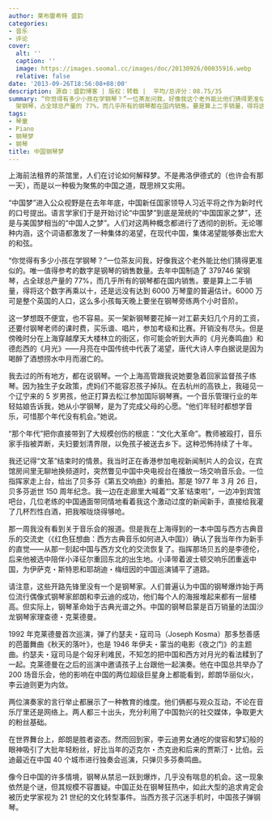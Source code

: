 ```yaml
---
author: 莱布雷希特 盛韵
categories:
- 音乐
- 评论
cover:
  alt: ''
  caption: ''
  image: https://images.soomal.cc/images/doc/20130926/00035916.webp
  relative: false
date: '2013-09-26T18:56:08+08:00'
description: 源自：盛韵博客 | 版权：转载 |  平均/总评分：08.75/35
summary: “你觉得有多少小孩在学钢琴？”一位茶友问我，好像我这个老外能比他们猜得更准似的。唯一值得参考的数字是钢琴的销售数量。去年中国制造了 379746
  架钢琴，占全球总产量的 77%，而几乎所有的钢琴都在国内销售。要是算上二手销量，得将这个数字再乘以十，还是远没有达到 6000 万琴童的普遍估计……
tags:
- 琴童
- Piano
- 钢琴梦
- 钢琴
title: 中国钢琴梦
---
```


上海前法租界的茶馆里，人们在讨论如何解释梦。不是弗洛伊德式的（也许会有那一天），而是以一种极为聚焦的中国之道，既思辨又实用。

“中国梦”进入公众视野是在去年年底，中国新任国家领导人习近平将之作为新时代的口号提出。语言学家们于是开始讨论“中国梦”到底是笼统的“中国国家之梦”，还是与美国梦相当的“中国人之梦”。人们对这两种概念都进行了透彻的剖析。无论哪种内涵，这个词语都激发了一种集体的渴望，在现代中国，集体渴望能够奏出宏大的和弦。

“你觉得有多少小孩在学钢琴？”一位茶友问我，好像我这个老外能比他们猜得更准似的。唯一值得参考的数字是钢琴的销售数量。去年中国制造了 379746 架钢琴，占全球总产量的 77%，而几乎所有的钢琴都在国内销售。要是算上二手销量，得将这个数字再乘以十，还是远没有达到 6000 万琴童的普遍估计。6000 万可是整个英国的人口，这么多小孩每天晚上要坐在钢琴旁练两个小时音阶。

这一梦想既不便宜，也不容易。买一架新钢琴要花掉一对工薪夫妇几个月的工资，还要付钢琴老师的课时费，买乐谱、唱片，参加考级和比赛。开销没有尽头。但是傍晚时分在上海穿越摩天大楼林立的街区，你可能会听到大声的《月光奏鸣曲》和德彪西的《月光》――月亮在中国传统中代表了渴望，唐代大诗人李白据说是因为喝醉了酒想捞水中月而溺亡的。

我去过的所有地方，都在说钢琴。一个上海高管跟我说她要急着回家监督孩子练琴。因为独生子女政策，虎妈们不能容忍孩子掉队。在去杭州的高铁上，我碰见一个辽宁来的 5 岁男孩，他正打算去松江参加国际钢琴赛。一个音乐管理行业的年轻姑娘告诉我，她从小学钢琴，是为了完成父母的心愿。“他们年轻时都想学音乐，可惜那个年代没有机会。”她说。

“那个年代”把你直接带到了大规模创伤的根底：“文化大革命”。教师被殴打，音乐家手指被弄断，夫妇要划清界限，以免孩子被送去乡下。这种恐怖持续了十年。

我还记得“文革”结束时的情景。我当时正在香港参加电视新闻制片人的会议，在宾馆房间里无聊地换频道时，突然瞥见中国中央电视台在播放一场交响音乐会。一位指挥家走上台，给出了贝多芬《第五交响曲》的重拍。那是 1977 年 3 月 26 日，贝多芬逝世 150 周年纪念。我一边在走廊里大喊着“‘文革’结束啦”，一边冲到宾馆吧台，几位老练的中国通面带同情地看着我这个激动过度的新闻新手，直接给我灌了几杯烈性白酒，把我喉咙烧得够呛。

那一周我没有看到关于音乐会的报道。但是我在上海得到的一本中国与西方古典音乐的交流史（《红色狂想曲：西方古典音乐如何进入中国》）确认了我当年作为新手的直觉――从那一刻起中国与西方文化的交流恢复了。指挥那场贝五的是李德伦，后来他被选中陪伴小泽征尔重回东北的出生地。小泽带着波士顿交响乐团重返中国，为伊萨克・斯特恩和耶胡迪・梅纽因的中国巡演铺平了道路。

请注意，这些开路先锋里没有一个是钢琴家。人们普遍认为中国的钢琴爆炸始于两位流行偶像式钢琴家郎朗和李云迪的成功，他们每个人的海报堆起来都有一层楼高。但实际上，钢琴革命始于古典光谱之外。中国的钢琴启蒙是百万销量的法国沙龙钢琴家理查德・克莱德曼。

1992 年克莱德曼首次巡演，弹了约瑟夫・寇司马（Joseph Kosma）那多愁善感的芭蕾舞曲《秋天的落叶》，也是 1946 年伊夫・蒙当的电影《夜之门》的主题曲。约瑟夫・寇司马是个匈牙利难民，不知怎的把中国和西方对月光的看法糅到了一起。克莱德曼在之后的巡演中邀请孩子上台跟他一起演奏。他在中国总共举办了 200 场音乐会，他的影响在中国的两位超级巨星身上都能看到，郎朗华丽似火，李云迪则更为内敛。

两位演奏家的言行举止都展示了一种教育的维度。他们俩都与观众互动，不论在音乐厅里还是网络上。两人都三十出头，充分利用了中国勃兴的社交媒体，争取更大的粉丝基础。

在世界舞台上，郎朗是胜者姿态。然而回到家，李云迪男女通吃的俊容和梦幻般的眼神吸引了大批年轻粉丝，好比当年的迈克尔・杰克逊和后来的贾斯汀・比伯。云迪最近在中国 40 个城市进行独奏会巡演，只弹贝多芬奏鸣曲。

像今日中国的许多情境，钢琴从禁忌一跃到爆炸，几乎没有喘息的机会。这一现象依然是个谜，但其规模不容置疑。中国正处在钢琴狂热中，如此大型的追求肯定会被历史学家视为 21 世纪的文化转型事件。当西方孩子沉迷手机时，中国孩子弹钢琴。